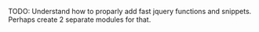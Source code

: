TODO: Understand how to proparly add fast jquery functions and snippets. Perhaps create 2 separate modules for that.

